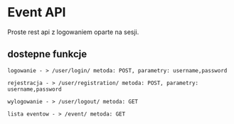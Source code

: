 # Event API

Proste rest api z logowaniem oparte na sesji.

## dostepne funkcje


```
logowanie - > /user/login/ metoda: POST, parametry: username,password
```

```
rejestracja - > /user/registration/ metoda: POST, parametry: username,password
```

```
wylogowanie - > /user/logout/ metoda: GET
```

```
lista eventow - > /event/ metoda: GET
```
